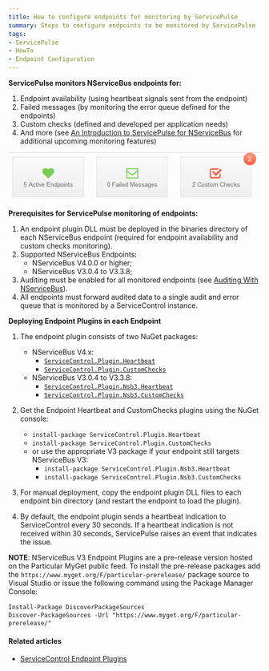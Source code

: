 ```yaml
---
title: How to configure endpoints for monitoring by ServicePulse
summary: Steps to configure endpoints to be monitored by ServicePulse
tags:
- ServicePulse
- HowTo
- Endpoint Configuration
---
```


**ServicePulse monitors NServiceBus endpoints for:**

1. Endpoint availability (using heartbeat signals sent from the endpoint)
1. Failed messages (by monitoring the error queue defined for the endpoints)
1. Custom checks (defined and developed per application needs)
1. And more (see [An Introduction to ServicePulse for NServiceBus](http://particular.net/blog/an-introduction-to-servicepulse-for-nservicebus) for additional upcoming monitoring features)

![ServicePulse dashboard](../images/ServicePulse/dashboard.png)

**Prerequisites for ServicePulse monitoring of endpoints:**

1. An endpoint plugin DLL must be deployed in the binaries directory of each NServiceBus endpoint (required for endpoint availability and custom checks monitoring).
1. Supported NServiceBus Endpoints:
    * NServiceBus V4.0.0 or higher;
    * NServiceBus V3.0.4 to V3.3.8;
1. Auditing must be enabled for all monitored endpoints (see [Auditing With NServiceBus](/NServiceBus/auditing-with-nservicebus)).
1. All endpoints must forward audited data to a single audit and error queue that is monitored by a ServiceControl instance.

**Deploying Endpoint Plugins in each Endpoint**

1. The endpoint plugin consists of two NuGet packages:
    * NServiceBus V4.x: 
        * [`ServiceControl.Plugin.Heartbeat`](https://www.nuget.org/packages/ServiceControl.Plugin.Heartbeat/)
        * [`ServiceControl.Plugin.CustomChecks`](https://www.nuget.org/packages/ServiceControl.Plugin.CustomChecks/)
    * NServiceBus V3.0.4 to V3.3.8: 
        * [`ServiceControl.Plugin.Nsb3.Heartbeat`](https://www.myget.org/feed/particular-prerelease/package/ServiceControl.Plugin.Nsb3.Heartbeat)
        * [`ServiceControl.Plugin.Nsb3.CustomChecks`](https://www.myget.org/feed/particular-prerelease/package/ServiceControl.Plugin.Nsb3.CustomChecks)

1. Get the Endpoint Heartbeat and CustomChecks plugins using the NuGet console: 
     * `install-package ServiceControl.Plugin.Heartbeat`
     * `install-package ServiceControl.Plugin.CustomChecks`
     * or use the appropriate V3 package if your endpoint still targets NServiceBus V3:
	     * `install-package ServiceControl.Plugin.Nsb3.Heartbeat`
	     * `install-package ServiceControl.Plugin.Nsb3.CustomChecks`
1. For manual deployment, copy the endpoint plugin DLL files to each endpoint bin directory (and restart the endpoint to load the plugin).
1. By default, the endpoint plugin sends a heartbeat indication to ServiceControl every 30 seconds. If a heartbeat indication is not received within 30 seconds, ServicePulse raises an event that indicates the issue.

**NOTE**: NServiceBus V3 Endpoint Plugins are a pre-release version hosted on the Particular MyGet public feed. To install the pre-release packages add the `https://www.myget.org/F/particular-prerelease/` package source to Visual Studio or issue the following command using the Package Manager Console:

    Install-Package DiscoverPackageSources
    Discover-PackageSources -Url "https://www.myget.org/F/particular-prerelease/"

#### Related articles

* [ServiceControl Endpoint Plugins](/ServiceControl/Plugins)
